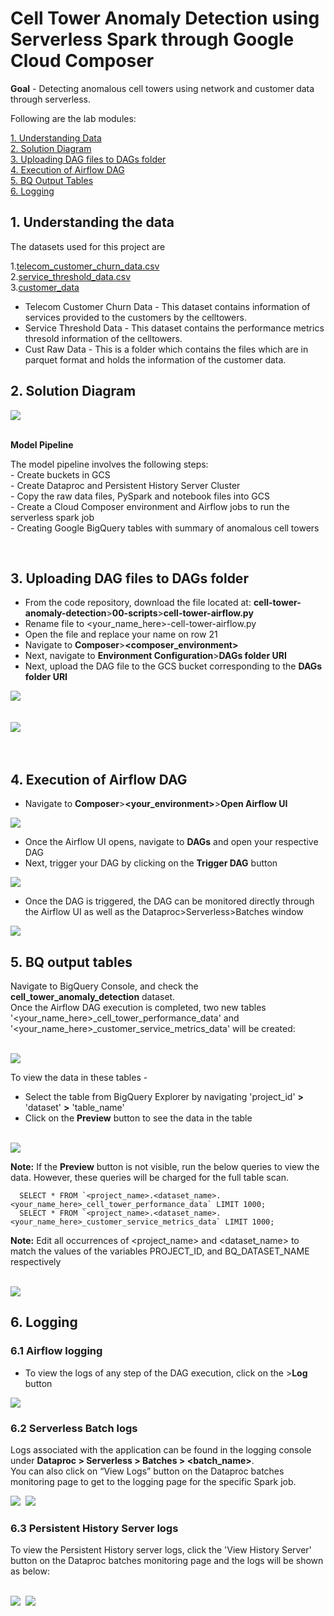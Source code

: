 # Cell Tower Anomaly Detection using Serverless Spark through Google Cloud Composer

**Goal** - Detecting anomalous cell towers using network and customer data through serverless.

Following are the lab modules:

[1. Understanding Data](06c-cell-tower-anomaly-airflow-execution.md#1-understanding-data)<br>
[2. Solution Diagram](06c-cell-tower-anomaly-airflow-execution.md#2-solution-diagram)<br>
[3. Uploading DAG files to DAGs folder](06c-cell-tower-anomaly-airflow-execution.md#3-uploading-dag-files-to-dags-folder)<br>
[4. Execution of Airflow DAG](06c-cell-tower-anomaly-airflow-execution.md#4-execution-of-airflow-dag)<br>
[5. BQ Output Tables](06c-cell-tower-anomaly-airflow-execution.md#5-bq-output-tables)<br>
[6. Logging](06c-cell-tower-anomaly-airflow-execution.md#6-logging)<br>

## 1. Understanding the data

The datasets used for this project are

1.[telecom_customer_churn_data.csv](01-datasets/telecom_customer_churn_data.csv) <br>
2.[service_threshold_data.csv](01-datasets/service_threshold_data.csv) <br>
3.[customer_data](01-datasets/customer_data) <br>

- Telecom Customer Churn Data   - This dataset contains information of services provided to the customers by the celltowers.
- Service Threshold Data -  This dataset contains the performance metrics thresold information of the celltowers.
- Cust Raw Data - This is a folder which contains the files which are in parquet format and holds the information of the customer data.

## 2. Solution Diagram

<kbd>
<img src=images/Flow_of_Resources.jpeg />
</kbd>

<br>
<br>

**Model Pipeline**

The model pipeline involves the following steps: <br>
	- Create buckets in GCS <br>
	- Create Dataproc and Persistent History Server Cluster <br>
	- Copy the raw data files, PySpark and notebook files into GCS <br>
	- Create a Cloud Composer environment and Airflow jobs to run the serverless spark job <br>
	- Creating Google BigQuery tables with summary of anomalous cell towers <br>

<br>

## 3. Uploading DAG files to DAGs folder

* From the code repository, download the file located at: **cell-tower-anomaly-detection**>**00-scripts**>**cell-tower-airflow.py**
* Rename file to <your_name_here>-cell-tower-airflow.py
* Open the file and replace your name on row 21
* Navigate to **Composer**>**<composer_environment>**
* Next, navigate to **Environment Configuration**>**DAGs folder URI**
* Next, upload the DAG file to the GCS bucket corresponding to the **DAGs folder URI**

<kbd>
<img src=/images/composer_2.png />
</kbd>

<br>
<br>
<br>

<kbd>
<img src=/images/composer_3.png />
</kbd>

<br>
<br>
<br>


## 4. Execution of Airflow DAG

* Navigate to **Composer**>**<your_environment>**>**Open Airflow UI**

<kbd>
<img src=/images/composer_5.png />
</kbd>

<br>

* Once the Airflow UI opens, navigate to **DAGs** and open your respective DAG
* Next, trigger your DAG by clicking on the **Trigger DAG** button

<kbd>
<img src=/images/composer_6.png />
</kbd>

<br>

* Once the DAG is triggered, the DAG can be monitored directly through the Airflow UI as well as the Dataproc>Serverless>Batches window

<kbd>
<img src=/images/composer_7.png />
</kbd>

<br>


## 5. BQ output tables

Navigate to BigQuery Console, and check the **cell_tower_anomaly_detection** dataset. <br>
Once the Airflow DAG execution is completed, two new tables '<your_name_here>_cell_tower_performance_data' and '<your_name_here>_customer_service_metrics_data' will be created:

<br>

<kbd>
<img src=images/bq_1.png />
</kbd>

<br>

To view the data in these tables -

* Select the table from BigQuery Explorer by navigating 'project_id' **>** 'dataset' **>** 'table_name'
* Click on the **Preview** button to see the data in the table

<br>

<kbd>
<img src=images/bq_preview.png />
</kbd>

<br>

**Note:** If the **Preview** button is not visible, run the below queries to view the data. However, these queries will be charged for the full table scan.

```
  SELECT * FROM `<project_name>.<dataset_name>.<your_name_here>_cell_tower_performance_data` LIMIT 1000;
  SELECT * FROM `<project_name>.<dataset_name>.<your_name_here>_customer_service_metrics_data` LIMIT 1000;

```
**Note:** Edit all occurrences of <project_name> and <dataset_name> to match the values of the variables PROJECT_ID, and BQ_DATASET_NAME respectively

<br>

<kbd>
<img src=images/bq_2.png />
</kbd>

<br>

## 6. Logging

### 6.1 Airflow logging

* To view the logs of any step of the DAG execution, click on the **<DAG step>**>**Log** button <br>

<kbd>
<img src=/images/composer_8.png />
</kbd>

<br>

### 6.2 Serverless Batch logs

Logs associated with the application can be found in the logging console under
**Dataproc > Serverless > Batches > <batch_name>**.
<br> You can also click on “View Logs” button on the Dataproc batches monitoring page to get to the logging page for the specific Spark job.

<kbd>
<img src=/images/image10.png />
</kbd>

<kbd>
<img src=/images/image11.png />
</kbd>

<br>

### 6.3 Persistent History Server logs

To view the Persistent History server logs, click the 'View History Server' button on the Dataproc batches monitoring page and the logs will be shown as below:

<br>

<kbd>
<img src=/images/image12.png />
</kbd>

<kbd>
<img src=/images/image13.png />
</kbd>

<br>
